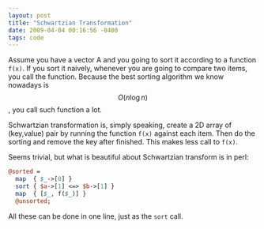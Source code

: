 ```yaml
---
layout: post
title: "Schwartzian Transformation"
date: 2009-04-04 00:16:56 -0400
tags: code
---
```


Assume you have a vector A and you going to sort it according to a function
`f(x)`. If you sort it naively, whenever you are going to compare two items, you
call the function. Because the best sorting algorithm we know nowadays is
$$O(n \log n)$$, you call such function a lot.

Schwartzian transformation is, simply speaking, create a 2D array of (key,value)
pair by running the function `f(x)` against each item. Then do the sorting and
remove the key after finished. This makes less call to `f(x)`.

Seems trivial, but what is beautiful about Schwartzian transform is in perl:

``` perl
@sorted =
  map  { $_->[0] }
  sort { $a->[1] <=> $b->[1] }
  map  { [$_, f($_)] }
  @unsorted;
```

All these can be done in one line, just as the `sort` call.

